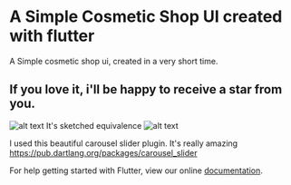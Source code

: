 # A Simple Cosmetic Shop UI created with flutter

A Simple cosmetic shop ui, created in a very short time. 

## If you love it, i'll be happy to receive a star from you. 

![alt text](https://raw.githubusercontent.com/trey-rosius/Cosmetic-shop-ui/master/images/coded.jpeg)
It's sketched equivalence
![alt text](https://raw.githubusercontent.com/trey-rosius/Cosmetic-shop-ui/images/sketch.jpeg)

I used this beautiful carousel slider plugin. It's really amazing
https://pub.dartlang.org/packages/carousel_slider


For help getting started with Flutter, view our online
[documentation](https://flutter.io/).
